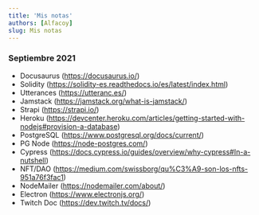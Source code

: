 ```yaml
---
title: 'Mis notas'
authors: [Alfacoy]
slug: Mis notas
---
```


### Septiembre 2021
* Docusaurus (https://docusaurus.io/)
* Solidity (https://solidity-es.readthedocs.io/es/latest/index.html)
* Utterances (https://utteranc.es/)
* Jamstack (https://jamstack.org/what-is-jamstack/)
* Strapi (https://strapi.io/)
* Heroku (https://devcenter.heroku.com/articles/getting-started-with-nodejs#provision-a-database)
* PostgreSQL (https://www.postgresql.org/docs/current/)
* PG Node (https://node-postgres.com/)
* Cypress (https://docs.cypress.io/guides/overview/why-cypress#In-a-nutshell)
* NFT/DAO (https://medium.com/swissborg/qu%C3%A9-son-los-nfts-951a76f3fac1)
* NodeMailer (https://nodemailer.com/about/)
* Electron (https://www.electronjs.org/)
* Twitch Doc (https://dev.twitch.tv/docs/)